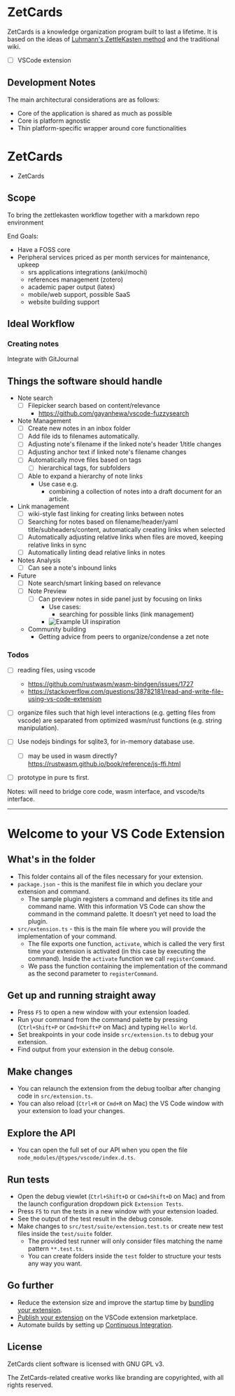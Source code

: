 # ZetCards

ZetCards is a knowledge organization program built to last a lifetime. It is based on the ideas of [Luhmann's ZettleKasten method](https://medium.com/emvi/luhmanns-zettelkasten-a-productivity-tool-that-works-like-your-brain-abe2d53a2948) and the traditional wiki.

- [ ] VSCode extension

## Development Notes

The main architectural considerations are as follows:

- Core of the application is shared as much as possible
- Core is platform agnostic
- Thin platform-specific wrapper around core functionalities

# ZetCards

- ZetCards

## Scope

To bring the zettlekasten workflow together with a markdown repo environment

End Goals:

- Have a FOSS core
- Peripheral services priced as per month services for maintenance, upkeep
  - srs applications integrations (anki/mochi)
  - references management (zotero)
  - academic paper output (latex)
  - mobile/web support, possible SaaS
  - website building support

## Ideal Workflow

### Creating notes

Integrate with GitJournal

## Things the software should handle

- Note search
  - [ ] Filepicker search based on content/relevance
    - https://github.com/gayanhewa/vscode-fuzzysearch
- Note Management
  - [ ] Create new notes in an inbox folder
  - [ ] Add file ids to filenames automatically.
  - [ ] Adjusting note's filename if the linked note's header 1/title changes
  - [ ] Adjusting anchor text if linked note's filename changes
  - [ ] Automatically move files based on tags
    - [ ] hierarchical tags, for subfolders
  - [ ] Able to expand a hierarchy of note links
    - Use case e.g.
      - combining a collection of notes into a draft document for an article.
- Link management
  - [ ] wiki-style fast linking for creating links between notes
  - [ ] Searching for notes based on filename/header/yaml title/subheaders/content, automatically creating links when selected
  - [ ] Automatically adjusting relative links when files are moved, keeping relative links in sync
  - [ ] Automatically linting dead relative links in notes
- Notes Analysis
  - [ ] Can see a note's inbound links
- Future
  - [ ] Note search/smart linking based on relevance
  - [ ] Note Preview
    - [ ] Can preview notes in side panel just by focusing on links
      - Use cases:
        - searching for possible links (link management)
      - ![Example UI inspiration](/assets/2020/04/08-02-21-1586283681424.png)
  - Community building
    - Getting advice from peers to organize/condense a zet note

### Todos

- [ ] reading files, using vscode

  - https://github.com/rustwasm/wasm-bindgen/issues/1727
  - https://stackoverflow.com/questions/38782181/read-and-write-file-using-vs-code-extension

- [ ] organize files such that high level interactions (e.g. getting files from vscode) are separated from optimized wasm/rust functions (e.g. string manipulation).
- [ ] Use nodejs bindings for sqlite3, for in-memory database use.
  - [ ] may be used in wasm directly? https://rustwasm.github.io/book/reference/js-ffi.html
- [ ] prototype in pure ts first.

Notes: will need to bridge core code, wasm interface, and vscode/ts interface.

---

# Welcome to your VS Code Extension

## What's in the folder

- This folder contains all of the files necessary for your extension.
- `package.json` - this is the manifest file in which you declare your extension and command.
  - The sample plugin registers a command and defines its title and command name. With this information VS Code can show the command in the command palette. It doesn’t yet need to load the plugin.
- `src/extension.ts` - this is the main file where you will provide the implementation of your command.
  - The file exports one function, `activate`, which is called the very first time your extension is activated (in this case by executing the command). Inside the `activate` function we call `registerCommand`.
  - We pass the function containing the implementation of the command as the second parameter to `registerCommand`.

## Get up and running straight away

- Press `F5` to open a new window with your extension loaded.
- Run your command from the command palette by pressing (`Ctrl+Shift+P` or `Cmd+Shift+P` on Mac) and typing `Hello World`.
- Set breakpoints in your code inside `src/extension.ts` to debug your extension.
- Find output from your extension in the debug console.

## Make changes

- You can relaunch the extension from the debug toolbar after changing code in `src/extension.ts`.
- You can also reload (`Ctrl+R` or `Cmd+R` on Mac) the VS Code window with your extension to load your changes.

## Explore the API

- You can open the full set of our API when you open the file `node_modules/@types/vscode/index.d.ts`.

## Run tests

- Open the debug viewlet (`Ctrl+Shift+D` or `Cmd+Shift+D` on Mac) and from the launch configuration dropdown pick `Extension Tests`.
- Press `F5` to run the tests in a new window with your extension loaded.
- See the output of the test result in the debug console.
- Make changes to `src/test/suite/extension.test.ts` or create new test files inside the `test/suite` folder.
  - The provided test runner will only consider files matching the name pattern `**.test.ts`.
  - You can create folders inside the `test` folder to structure your tests any way you want.

## Go further

- Reduce the extension size and improve the startup time by [bundling your extension](https://code.visualstudio.com/api/working-with-extensions/bundling-extension).
- [Publish your extension](https://code.visualstudio.com/api/working-with-extensions/publishing-extension) on the VSCode extension marketplace.
- Automate builds by setting up [Continuous Integration](https://code.visualstudio.com/api/working-with-extensions/continuous-integration).

## License

ZetCards client software is licensed with GNU GPL v3.

The ZetCards-related creative works like branding are copyrighted, with all rights reserved.
